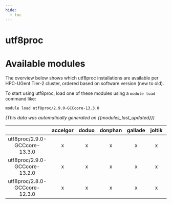 ```yaml
---
hide:
  - toc
---
```


utf8proc
========

# Available modules


The overview below shows which utf8proc installations are available per HPC-UGent Tier-2 cluster, ordered based on software version (new to old).

To start using utf8proc, load one of these modules using a `module load` command like:

```shell
module load utf8proc/2.9.0-GCCcore-13.3.0
```

*(This data was automatically generated on {{modules_last_updated}})*  

| |accelgor|doduo|donphan|gallade|joltik|shinx|
| :---: | :---: | :---: | :---: | :---: | :---: | :---: |
|utf8proc/2.9.0-GCCcore-13.3.0|x|x|x|x|x|x|
|utf8proc/2.9.0-GCCcore-13.2.0|x|x|x|x|x|x|
|utf8proc/2.8.0-GCCcore-12.3.0|x|x|x|x|x|x|
